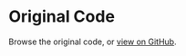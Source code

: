 # Original Code
Browse the original code, or [view on GitHub](https://github.com/sjirianda/sjirianda.github.io/tree/main/original/MyApplication/MyApplication).
